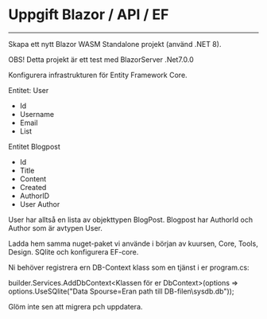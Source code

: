 # Uppgift Blazor / API / EF
_______________________________________________________________
Skapa ett nytt Blazor WASM Standalone projekt (använd .NET 8).

OBS! Detta projekt är ett test med BlazorServer .Net7.0.0


Konfigurera infrastrukturen för Entity Framework Core.

Entitet: User
- Id
- Username
- Email
- List<Blogpost>

Entitet Blogpost
- Id
- Title
- Content
- Created
- AuthorID
- User Author

User har alltså en lista av objekttypen BlogPost. Blogpost har AuthorId och Author som är avtypen User.

Ladda hem samma nuget-paket vi använde i början av kuursen, Core, Tools, Design. SQlite och konfigurera EF-core.

Ni behöver  registrera ern DB-Context klass som en tjänst i er program.cs:

builder.Services.AddDbContext<Klassen för er DbContext>(options => options.UseSQlite("Data Spourse=Eran path till DB-filen\\sysdb.db"));

Glöm inte sen att migrera pch uppdatera.
